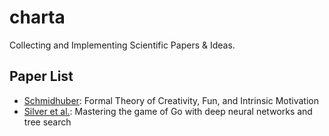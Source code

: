 # charta
Collecting and Implementing Scientific Papers &amp; Ideas.


## Paper List

- [Schmidhuber](https://people.idsia.ch/~juergen/ieeecreative.pdf): Formal Theory of Creativity, Fun, and Intrinsic Motivation
- [Silver et al.](https://www.nature.com/articles/nature16961): Mastering the game of Go with deep neural networks and tree search

